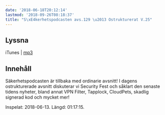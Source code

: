 ```yaml
---
date: '2018-06-18T20:12:14'
lastmod: '2018-09-26T08:18:37'
title: "S\xE4kerhetspodcasten avs.129 \u2013 Ostrukturerat V.25"
---
```

## Lyssna

iTunes \| [mp3](http://traffic.libsyn.com/sakerhetspodcasten/Sakerhetspodcasten_ostrukt_18_06_18.mp3)


## Innehåll

Säkerhetspodcasten är tillbaka med ordinarie avsnitt! I dagens ostrukturerade avsnitt
diskuterar vi Security Fest och såklart den senaste tidens nyheter, bland annat VPN
Filter, Tapplock, CloudPets, skadlig signerad kod och mycket mer!

Inspelat: 2018-06-13. Längd: 01:17:15.
